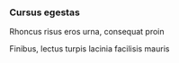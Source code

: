 ### Cursus egestas

Rhoncus risus eros urna, consequat proin

Finibus, lectus turpis lacinia facilisis mauris


